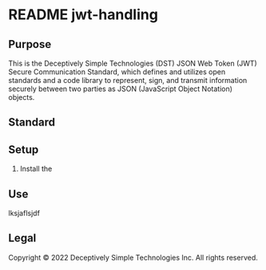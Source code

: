 # README jwt-handling

## Purpose
This is the Deceptively Simple Technologies (DST) JSON Web Token (JWT) Secure Communication Standard, which defines and utilizes open standards and a code library to represent, sign, and transmit information securely between two parties as JSON (JavaScript Object Notation) objects.

## Standard


## Setup
1. Install the 

## Use
lksjaflsjdf

## Legal
Copyright © 2022 Deceptively Simple Technologies Inc.  All rights reserved.
